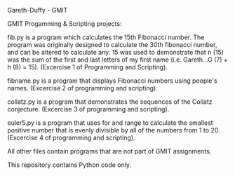 Gareth-Duffy - GMIT

GMIT Progamming & Scripting projects:

fib.py is a program which calculates the 15th Fibonacci number. The program was originally designed to calculate the 30th fibonacci number, and can be altered to calculate any. 15 was used to demonstrate that n (15) was the sum of the first and last letters of my first name (i.e. Gareth...G (7) + h (8) = 15). (Excercise 1 of Programming and Scripting).

fibname.py is a program that displays Fibonacci numbers using people's names. (Excercise 2 of programming and scripting).

collatz.py is a program that demonstrates the sequences of the Collatz conjecture. (Excercise 3 of programming and scripting).

euler5.py is a program that uses for and range to calculate the smallest positive number that is evenly divisible by all of the numbers from 1 to 20. (Excercise 4 of programming and scripting).


All other files contain programs that are not part of GMIT assignments.

This repository contains Python code only.



